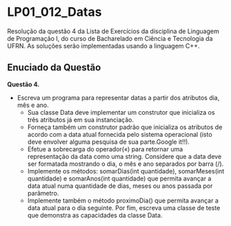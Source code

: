 # LP01_012_Datas
Resolução da questão 4 da Lista de Exercícios da disciplina de Linguagem de Programação I, do curso de Bacharelado em Ciência e Tecnologia da UFRN. As soluções serão implementadas usando a linguagem C++.
## Enuciado da Questão
**Questão 4.**
- Escreva um programa para representar datas a partir dos atributos dia, mês e ano.
    - Sua classe Data deve implementar um construtor que inicializa os três atributos já em sua instanciação.
    - Forneça também um construtor padrão que inicializa os atributos de acordo com a data atual fornecida pelo sistema operacional (isto deve envolver alguma pesquisa de sua parte.Google it!!).
    - Efetue a sobrecarga do operador(«) para retornar uma representação da data como uma string. Considere que a data deve ser formatada mostrando o dia, o mês e ano separados por barra (/).
    - Implemente os métodos: somarDias(int quantidade), somarMeses(int quantidade) e somarAnos(int quantidade) que permita avançar a data atual numa quantidade de dias, meses ou anos passada por parâmetro.
    - Implemente também o método proximoDia() que permita avançar a data atual para o dia seguinte. Por fim, escreva uma classe de teste que demonstra as capacidades da classe Data.